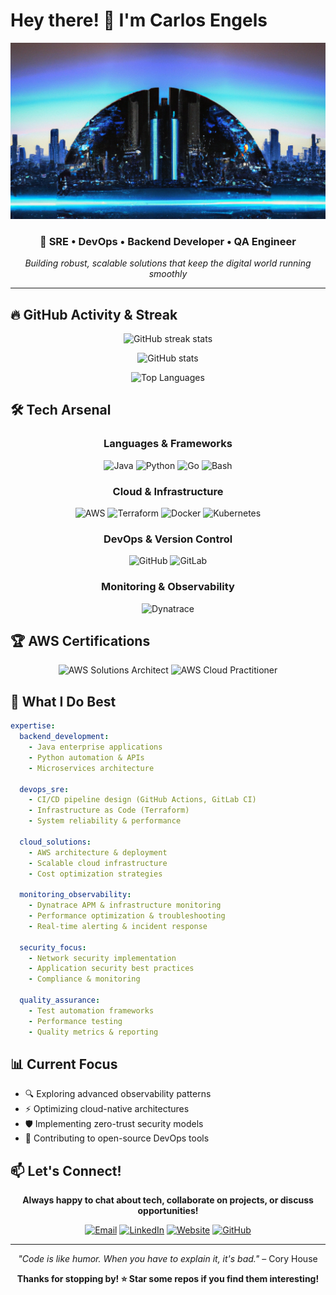 # Hey there! 👋 I'm Carlos Engels

<div align="center">
  
![Backend Developer](https://github.com/carlosengels/carlosengels/blob/main/background_landscape.png)

### 🚀 SRE • DevOps • Backend Developer • QA Engineer

*Building robust, scalable solutions that keep the digital world running smoothly*

---

</div>

## 🔥 GitHub Activity & Streak

<div align="center">
  
![GitHub streak stats](https://streak-stats.demolab.com/?user=carlosengels&theme=dark&hide_border=true&stroke=0000F&background=0D1117&ring=e05397&fire=e05397&currStreakLabel=e05397)

![GitHub stats](https://github-readme-stats.vercel.app/api?username=carlosengels&show_icons=true&theme=dark&hide_border=true&bg_color=0D1117&title_color=e05397&icon_color=e05397)

![Top Languages](https://github-readme-stats.vercel.app/api/top-langs/?username=carlosengels&layout=compact&theme=dark&hide_border=true&bg_color=0D1117&title_color=e05397)

</div>

## 🛠️ Tech Arsenal

<div align="center">

### Languages & Frameworks
![Java](https://img.shields.io/badge/Java-ED8B00?style=for-the-badge&logo=java&logoColor=white)
![Python](https://img.shields.io/badge/Python-3776AB?style=for-the-badge&logo=python&logoColor=white)
![Go](https://img.shields.io/badge/Go-00ADD8?style=for-the-badge&logo=go&logoColor=white)
![Bash](https://img.shields.io/badge/Bash-4EAA25?style=for-the-badge&logo=gnu-bash&logoColor=white)

### Cloud & Infrastructure
![AWS](https://img.shields.io/badge/Amazon_AWS-232F3E?style=for-the-badge&logo=amazon-aws&logoColor=white)
![Terraform](https://img.shields.io/badge/Terraform-623CE4?style=for-the-badge&logo=terraform&logoColor=white)
![Docker](https://img.shields.io/badge/Docker-2496ED?style=for-the-badge&logo=docker&logoColor=white)
![Kubernetes](https://img.shields.io/badge/Kubernetes-326CE5?style=for-the-badge&logo=kubernetes&logoColor=white)

### DevOps & Version Control
![GitHub](https://img.shields.io/badge/GitHub-181717?style=for-the-badge&logo=github&logoColor=white)
![GitLab](https://img.shields.io/badge/GitLab-FCA326?style=for-the-badge&logo=gitlab&logoColor=white)

### Monitoring & Observability
![Dynatrace](https://img.shields.io/badge/Dynatrace-1496FF?style=for-the-badge&logo=dynatrace&logoColor=white)

</div>

## 🏆 AWS Certifications

<div align="center">

![AWS Solutions Architect](https://img.shields.io/badge/AWS-Solutions%20Architect%20Associate-FF9900?style=for-the-badge&logo=amazon-aws&logoColor=white)
![AWS Cloud Practitioner](https://img.shields.io/badge/AWS-Cloud%20Practitioner-FF9900?style=for-the-badge&logo=amazon-aws&logoColor=white)

</div>

## 💼 What I Do Best

```yaml
expertise:
  backend_development:
    - Java enterprise applications
    - Python automation & APIs
    - Microservices architecture
  
  devops_sre:
    - CI/CD pipeline design (GitHub Actions, GitLab CI)
    - Infrastructure as Code (Terraform)
    - System reliability & performance
  
  cloud_solutions:
    - AWS architecture & deployment
    - Scalable cloud infrastructure
    - Cost optimization strategies
  
  monitoring_observability:
    - Dynatrace APM & infrastructure monitoring
    - Performance optimization & troubleshooting
    - Real-time alerting & incident response
  
  security_focus:
    - Network security implementation
    - Application security best practices
    - Compliance & monitoring
  
  quality_assurance:
    - Test automation frameworks
    - Performance testing
    - Quality metrics & reporting
```

## 📊 Current Focus

- 🔍 Exploring advanced observability patterns
- ⚡ Optimizing cloud-native architectures
- 🛡️ Implementing zero-trust security models
- 📝 Contributing to open-source DevOps tools

## 📫 Let's Connect!

<div align="center">

**Always happy to chat about tech, collaborate on projects, or discuss opportunities!**

[![Email](https://img.shields.io/badge/Email-hello@carlosengels.com-red?style=for-the-badge&logo=gmail&logoColor=white)](mailto:hello@carlosengels.com)
[![LinkedIn](https://img.shields.io/badge/LinkedIn-Connect-blue?style=for-the-badge&logo=linkedin&logoColor=white)](https://www.linkedin.com/in/cloud-solutions-carlos/)
[![Website](https://img.shields.io/badge/Website-carlosengels.com-green?style=for-the-badge&logo=safari&logoColor=white)](https://www.carlosengels.com)
[![GitHub](https://img.shields.io/badge/GitHub-Follow-black?style=for-the-badge&logo=github&logoColor=white)](https://github.com/carlosengels)

</div>

---

<div align="center">
  
*"Code is like humor. When you have to explain it, it's bad."* – Cory House

**Thanks for stopping by! ⭐ Star some repos if you find them interesting!**

</div>
